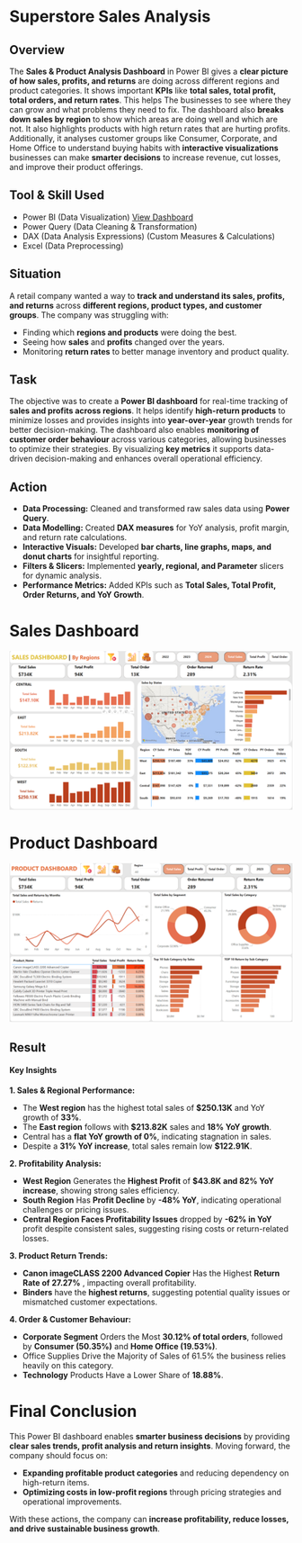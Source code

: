 # Superstore Sales Analysis

## Overview 
The **Sales & Product Analysis Dashboard** in Power BI gives a **clear picture of how sales, profits, and returns** are doing across different regions and product categories. It shows important **KPIs** like **total sales, total profit, total orders, and return rates**. This helps The businesses to see where they can grow and what problems they need to fix. The dashboard also **breaks down sales by region** to show which areas are doing well and which are not. It also highlights products with high return rates that are hurting profits. Additionally, it analyses customer groups like Consumer, Corporate, and Home Office to understand buying habits with **interactive visualizations** businesses can make **smarter decisions** to increase revenue, cut losses, and improve their product offerings.

## Tool & Skill Used
- Power BI (Data Visualization) <a href="https://app.powerbi.com/view?r=eyJrIjoiZTEzYzY0ZDAtNjAwYS00NmJjLWExNGQtMWNjNWFiZmVmNjRmIiwidCI6ImRmODY3OWNkLWE4MGUtNDVkOC05OWFjLWM4M2VkN2ZmOTVhMCJ9">View Dashboard</a>
- Power Query (Data Cleaning & Transformation)
- DAX (Data Analysis Expressions) (Custom Measures & Calculations)
- Excel (Data Preprocessing)

## Situation
A retail company wanted a way to **track and understand its sales, profits, and returns** across **different regions, product types, and customer groups**. The company was struggling with:
-	Finding which **regions and products** were doing the best.
-	Seeing how **sales** and **profits** changed over the years.
-	Monitoring **return rates** to better manage inventory and product quality.

## Task
The objective was to create a **Power BI dashboard** for real-time tracking of **sales and profits across regions**. It helps identify **high-return products** to minimize losses and provides insights into **year-over-year** growth trends for better decision-making. The dashboard also enables **monitoring of customer order behaviour** across various categories, allowing businesses to optimize their strategies. By visualizing **key metrics** it supports data-driven decision-making and enhances overall operational efficiency.

## Action
- **Data Processing:** Cleaned and transformed raw sales data using **Power Query**.
- **Data Modelling:** Created **DAX measures** for YoY analysis, profit margin, and return rate calculations.
- **Interactive Visuals:** Developed **bar charts, line graphs, maps, and donut charts** for insightful reporting.
- **Filters & Slicers:** Implemented **yearly, regional, and Parameter** slicers for dynamic analysis.
- **Performance Metrics:** Added KPIs such as **Total Sales, Total Profit, Order Returns, and YoY Growth**.

# Sales Dashboard
![image alt](https://github.com/bhaskarkumar222/Superstore-Sales-Analysis/blob/5bc31d28081d1fb501ebf719f64fdea85514f377/Visualization/Screenshot%202025-02-10%20223051.png)

# Product Dashboard
![image alt](https://github.com/bhaskarkumar222/Superstore-Sales-Analysis/blob/5bc31d28081d1fb501ebf719f64fdea85514f377/Visualization/Screenshot%202025-02-10%20223133.png)

## Result
#### Key Insights
**1. Sales & Regional Performance:**
  - The **West region** has the highest total sales of **$250.13K** and YoY growth of **33%**.
  - The **East region** follows with **$213.82K** sales and **18% YoY growth**.
  - Central has a **flat YoY growth of 0%**, indicating stagnation in sales.
  - Despite a **31% YoY increase**, total sales remain low **$122.91K**.

**2. Profitability Analysis:**
  - **West Region** Generates the **Highest Profit** of **$43.8K and  82% YoY increase**, showing strong sales efficiency.
  - **South Region** Has **Profit Decline** by **-48% YoY**, indicating operational challenges or pricing issues.
  - **Central Region Faces Profitability Issues** dropped by  **-62% in YoY** profit despite consistent sales, suggesting rising costs or return-related losses.

**3. Product Return Trends:**
  - **Canon imageCLASS 2200 Advanced Copier** Has the Highest **Return Rate of  27.27%** , impacting overall profitability.
  - **Binders** have the **highest returns**, suggesting potential quality issues or mismatched customer expectations.

**4. Order & Customer Behaviour:**
  - **Corporate Segment** Orders the Most **30.12% of total orders**, followed by **Consumer (50.35%)** and **Home Office (19.53%)**.
  - Office Supplies Drive the Majority of Sales of 61.5% the business relies heavily on this category.
  - **Technology** Products Have a Lower Share of **18.88%**.

# Final Conclusion

 This Power BI dashboard enables **smarter business decisions** by providing **clear sales trends, profit analysis and return insights**. Moving forward, the company should focus on:
- **Expanding profitable product categories** and reducing dependency on high-return items.
- **Optimizing costs in low-profit regions** through pricing strategies and operational improvements.

With these actions, the company can **increase profitability, reduce losses, and drive sustainable business growth**.









